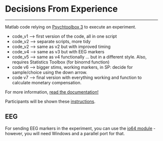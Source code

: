 # Decisions From Experience
---
Matlab code relying on [Psychtoolbox 3](http://psychtoolbox.org) to execute an experiment.

- code_v1 --> first version of the code, all in one script
- code_v2 --> separate scripts, more tidy
- code_v2 --> same as v2 but with improved timing
- code_v4 --> same as v3 but with EEG markers
- code_v5 --> same as v4 functionally ... but in a different style. Also, requires Statistics Toolbox (for binornd function)
- code v6 --> bigger stims, working markers, in SP: decide for sample/choice using the down arrow. 
- code v7 --> final version with everything working and function to calculate monetary compensation.


For more information, [read the documentation!](documentation/DFE_docu.pdf)

Participants will be shown these [instructions](instructions/DFE_instructions.pdf).

## EEG

For sending EEG markers in the experiment, you can use the [io64 module](http://apps.usd.edu/coglab/psyc770/IO64.html) - however, you will need Windows and a parallel port for that.